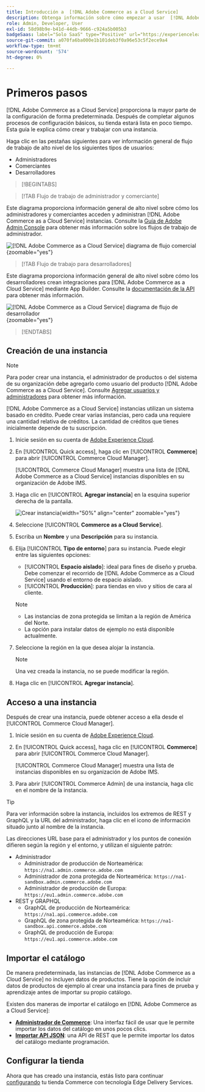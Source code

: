 ```yaml
---
title: Introducción a  [!DNL Adobe Commerce as a Cloud Service]
description: Obtenga información sobre cómo empezar a usar  [!DNL Adobe Commerce as a Cloud Service].
role: Admin, Developer, User
exl-id: 58d98b9e-b41d-44db-9666-c924a5b005b3
badgeSaas: label="Solo SaaS" type="Positive" url="https://experienceleague.adobe.com/es/docs/commerce/user-guides/product-solutions" tooltip="Solo se aplica a los proyectos de Adobe Commerce as a Cloud Service y Adobe Commerce Optimizer (infraestructura de SaaS administrada por Adobe)."
source-git-commit: a070fa6ba000e1b101deb3f0a96e53c5f2ece9a4
workflow-type: tm+mt
source-wordcount: '574'
ht-degree: 0%

---
```


# Primeros pasos

[!DNL Adobe Commerce as a Cloud Service] proporciona la mayor parte de la configuración de forma predeterminada. Después de completar algunos procesos de configuración básicos, su tienda estará lista en poco tiempo. Esta guía le explica cómo crear y trabajar con una instancia.

Haga clic en las pestañas siguientes para ver información general de flujo de trabajo de alto nivel de los siguientes tipos de usuarios:

* Administradores
* Comerciantes
* Desarrolladores

>[!BEGINTABS]

>[!TAB Flujo de trabajo de administrador y comerciante]

Este diagrama proporciona información general de alto nivel sobre cómo los administradores y comerciantes acceden y administran [!DNL Adobe Commerce as a Cloud Service] instancias. Consulte la [Guía de Adobe Admin Console](https://helpx.adobe.com/es/enterprise/admin-guide.html) para obtener más información sobre los flujos de trabajo de administrador.

![[!DNL Adobe Commerce as a Cloud Service] diagrama de flujo comercial](./assets/merchant-flow.svg){zoomable="yes"}

>[!TAB Flujo de trabajo para desarrolladores]

Este diagrama proporciona información general de alto nivel sobre cómo los desarrolladores crean integraciones para [!DNL Adobe Commerce as a Cloud Service] mediante App Builder. Consulte la [documentación de la API](https://developer.adobe.com/commerce/webapi/rest/) para obtener más información.

![[!DNL Adobe Commerce as a Cloud Service] diagrama de flujo de desarrollador](./assets/developer-flow.svg){zoomable="yes"}

>[!ENDTABS]

## Creación de una instancia

>[!NOTE]
>
>Para poder crear una instancia, el administrador de productos o del sistema de su organización debe agregarlo como usuario del producto [!DNL Adobe Commerce as a Cloud Service]. Consulte [Agregar usuarios y administradores](./user-management.md#add-users-and-admins) para obtener más información.

[!DNL Adobe Commerce as a Cloud Service] instancias utilizan un sistema basado en crédito. Puede crear varias instancias, pero cada una requiere una cantidad relativa de créditos. La cantidad de créditos que tienes inicialmente depende de tu suscripción.

1. Inicie sesión en su cuenta de [Adobe Experience Cloud](https://experience.adobe.com/).

1. En [!UICONTROL Quick access], haga clic en [!UICONTROL **Commerce**] para abrir [!UICONTROL Commerce Cloud Manager].

   [!UICONTROL Commerce Cloud Manager] muestra una lista de [!DNL Adobe Commerce as a Cloud Service] instancias disponibles en su organización de Adobe IMS.

1. Haga clic en [!UICONTROL **Agregar instancia**] en la esquina superior derecha de la pantalla.

   ![Crear instancia](./assets/create-instance.png){width="50%" align="center" zoomable="yes"}

1. Seleccione [!UICONTROL **Commerce as a Cloud Service**].

1. Escriba un **Nombre** y una **Descripción** para su instancia.

1. Elija [!UICONTROL **Tipo de entorno**] para su instancia. Puede elegir entre las siguientes opciones:

   * [!UICONTROL **Espacio aislado**]: ideal para fines de diseño y prueba. Debe comenzar el recorrido de [!DNL Adobe Commerce as a Cloud Service] usando el entorno de espacio aislado.
   * [!UICONTROL **Producción**]: para tiendas en vivo y sitios de cara al cliente.

   >[!NOTE]
   >
   >* Las instancias de zona protegida se limitan a la región de América del Norte.
   >* La opción para instalar datos de ejemplo no está disponible actualmente.

1. Seleccione la región en la que desea alojar la instancia.

   >[!NOTE]
   >
   >Una vez creada la instancia, no se puede modificar la región.

1. Haga clic en [!UICONTROL **Agregar instancia**].

## Acceso a una instancia

Después de crear una instancia, puede obtener acceso a ella desde el [!UICONTROL Commerce Cloud Manager].

1. Inicie sesión en su cuenta de [Adobe Experience Cloud](https://experience.adobe.com/).

1. En [!UICONTROL Quick access], haga clic en [!UICONTROL **Commerce**] para abrir [!UICONTROL Commerce Cloud Manager].

   [!UICONTROL Commerce Cloud Manager] muestra una lista de instancias disponibles en su organización de Adobe IMS.

1. Para abrir [!UICONTROL Commerce Admin] de una instancia, haga clic en el nombre de la instancia.

>[!TIP]
>
>Para ver información sobre la instancia, incluidos los extremos de REST y GraphQL y la URL del administrador, haga clic en el icono de información situado junto al nombre de la instancia.

Las direcciones URL base para el administrador y los puntos de conexión difieren según la región y el entorno, y utilizan el siguiente patrón:

* Administrador
   * Administrador de producción de Norteamérica: `https://na1.admin.commerce.adobe.com`
   * Administrador de zona protegida de Norteamérica: `https://na1-sandbox.admin.commerce.adobe.com`
   * Administrador de producción de Europa: `https://eu1.admin.commerce.adobe.com`
* REST y GRAPHQL
   * GraphQL de producción de Norteamérica: `https://na1.api.commerce.adobe.com`
   * GraphQL de zona protegida de Norteamérica: `https://na1-sandbox.api.commerce.adobe.com`
   * GraphQL de producción de Europa: `https://eu1.api.commerce.adobe.com`

## Importar el catálogo

De manera predeterminada, las instancias de [!DNL Adobe Commerce as a Cloud Service] no incluyen datos de productos. Tiene la opción de incluir datos de productos de ejemplo al crear una instancia para fines de prueba y aprendizaje antes de importar su propio catálogo.

Existen dos maneras de importar el catálogo en [!DNL Adobe Commerce as a Cloud Service]:

* [**Administrador de Commerce**](https://experienceleague.adobe.com/es/docs/commerce-admin/systems/data-transfer/import/data-import): Una interfaz fácil de usar que le permite importar los datos del catálogo en unos pocos clics.
* [**Importar API JSON**](https://developer.adobe.com/commerce/webapi/rest/modules/import/#import-json-api): una API de REST que le permite importar los datos del catálogo mediante programación.

<!-- TODO

- Add guidance about how to choose which method to use
- Add guidance for new vs existing customers (cross-reference OR and _include file for migration content)

-->

## Configurar la tienda

Ahora que has creado una instancia, estás listo para continuar [configurando](storefront.md) tu tienda Commerce con tecnología Edge Delivery Services.
